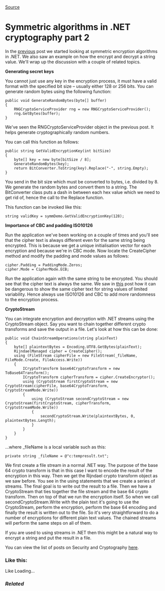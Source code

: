 [Source](http://dotnetcodr.com/2013/11/07/symmetric-algorithms-in-net-cryptography-part-2/ "Permalink to Symmetric algorithms in .NET cryptography part 2")

# Symmetric algorithms in .NET cryptography part 2

In the [previous][1] post we started looking at symmetric encryption algorithms in .NET. We also saw an example on how the encrypt and decrypt a string value. We'll wrap up the discussion with a couple of related topics.

**Generating secret keys**

You cannot just use any key in the encryption process, it must have a valid format with the specified bit size – usually either 128 or 256 bits. You can generate random bytes using the following function:



    public void GenerateRandomBytes(byte[] buffer)
    {
    	RNGCryptoServiceProvider rng = new RNGCryptoServiceProvider();
    	rng.GetBytes(buffer);
    }


We've seen the RNGCryptoServiceProvider object in the previous post. It helps generate cryptographically random numbers.

You can call this function as follows:



    public string GetValidEncryptionKey(int bitSize)
    {
    	byte[] key = new byte[bitSize / 8];
    	GenerateRandomBytes(key);
    	return BitConverter.ToString(key).Replace("-", string.Empty);
    }


You send in the bit size which must be converted to bytes, i.e. divided by 8. We generate the random bytes and convert them to a string. The BitConverter class puts a dash in between each hex value which we need to get rid of, hence the call to the Replace function.

This function can be invoked like this:



    string validKey = symmDemo.GetValidEncryptionKey(128);


**Importance of CBC and padding ISO10126**

Run the application we've been working on a couple of times and you'll see that the cipher text is always different even for the same string being encrypted. This is because we get a unique initialisation vector for each encryption and because we're in CBC mode. Now locate the CreateCipher method and modify the padding and mode values as follows:



    cipher.Padding = PaddingMode.Zeros;
    cipher.Mode = CipherMode.ECB;


Run the application again with the same string to be encrypted. You should see that the cipher text is always the same. We saw in [this][2] post how it can be dangerous to show the same cipher text for string values of limited variability. Hence always use ISO10126 and CBC to add more randomness to the encryption process.

**CryptoStream**

You can integrate encryption and decryption with .NET streams using the CryptoStream object. Say you want to chain together different crypto transforms and save the output in a file. Let's look at how this can be done:



    public void ChainStreamOperations(string plainText)
    {
    	byte[] plaintextBytes = Encoding.UTF8.GetBytes(plainText);
    	RijndaelManaged cipher = CreateCipher();
    	using (FileStream cipherFile = new FileStream(_fileName, FileMode.Create, FileAccess.Write))
    	{
    		ICryptoTransform base64CryptoTransform = new ToBase64Transform();
    		ICryptoTransform cipherTransform = cipher.CreateEncryptor();
    		using (CryptoStream firstCryptoStream = new CryptoStream(cipherFile, base64CryptoTransform, CryptoStreamMode.Write))
    		{
    			using (CryptoStream secondCryptoStream = new CryptoStream(firstCryptoStream, cipherTransform, CryptoStreamMode.Write))
    			{
    				secondCryptoStream.Write(plaintextBytes, 0, plaintextBytes.Length);
    			}
    		}
    	}
    }


…where _fileName is a local variable such as this:



    private string _fileName = @"c:tempresult.txt";


We first create a file stream in a normal .NET way. The purpose of the base 64 crypto transform is that in this case I want to encode the result of the encryption in this way. Then we get the Rijndael crypto transform object as we saw before. You see in the using statements that we create a series of streams. The final goal is to write out the result to a file. Then we have a CryptoStream that ties together the file stream and the base 64 crypto transform. Then on top of that we run the encryption itself. So when we call secondCryptoStream.Write with the plain text it's going to use the CryptoStream, perform the encryption, perform the base 64 encoding and finally the result is written out to the file. So it's very straightforward to do a number of encryptions for different plain text values. The chained streams will perform the same steps on all of them.

If you are used to using streams in .NET then this might be a natural way to encrypt a string and put the result in a file.

You can view the list of posts on Security and Cryptography [here][3].

### Like this:

Like Loading...

### _Related_

[1]: http://dotnetcodr.com/2013/11/04/symmetric-encryption-algorithms-in-net-cryptography-part-1/ "Symmetric encryption algorithms in .NET cryptography part 1"
[2]: http://dotnetcodr.com/2013/10/28/hashing-algorithms-and-their-practical-usage-in-net-part-1/ "Hashing algorithms and their practical usage in .NET Part 1"
[3]: http://dotnetcodr.com/security-and-cryptography/ "Security and cryptography"
